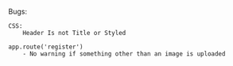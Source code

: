 Bugs:

    CSS:
        Header Is not Title or Styled

    app.route('register')
        - No warning if something other than an image is uploaded
